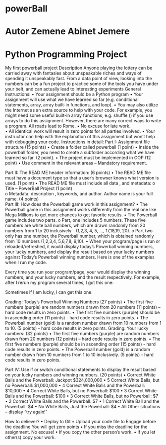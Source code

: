 # powerBall
# Autor Zemene Abinet Jemere
# Python Programming Project
My first powerball project Description Anyone playing the lottery can be carried away with fantasies about unspeakable
riches and ways of spending it unspeakably fast. From a data point of view,
looking into the numbers can be a fun project to practice some of the tools you have under your belt, and can actually lead to
interesting experiments
General Instructions: 
•	Your assignment should be a Python program
•	Your assignment will use what we have learned so far (e.g. conditional statements, array, array built-in functions, and loop). 
•	You may also utilize the Internet as an extra source to help with your code. For example, you might need some useful built-in array functions, e.g. shuffle () if you use arrays to do this assignment. However, there are many correct ways to write a program.  All roads lead to Rome. 
•	No excuse for late work.  
•	All identical work will result in zero points for all parties involved. 
•	Your instructor can help with the explanation of this assignment but won’t help with debugging your code. 
Instructions in detail: 
Part I: Assignment file structure (15 points) 
•	Create a folder called powerball (1 point) 
•	Inside the powerball folder, you need to create a subfolder according what we have learned so far. (2 point).
•	 The project must be implemented in OOP (12 point)
•	Use comment in the relevant areas – Mandatory requirement.

  
Part II:  The READ ME header information: (6 points) 
•	The READ ME file must have a document type so that a user’s browser knows what version is used. (1 point) 
•	The READ ME file  must include all data , and metadata: 
o	Title – PowerBall Project (1 point)   
o	Metadata: description , keywords, and author. Author name is your full name. (4 points)   
Part III: How does the Powerball game work in this assignment?
•	The Powerball game in this assignment works differently from the real one like Mega Millions to get more chances to get favorite results. 
•	The Powerball game includes two parts. 
o	Part, one includes 5 numbers. These five numbers are white ball numbers, which are drawn randomly from 20 numbers from 1 to 20 inclusively - (1,2,3, 4, 5, …, 17,18,19, 20). 
o	Part two only has one number, the Powerball number, which is obtained randomly from 10 numbers (1,2,3,4, 5,6,7,8, 9,10). 
•	When your program/page is run or reloaded/refreshed, it would display today’s Powerball winning numbers, your lucky numbers, and display the result based on your lucky numbers against Today’s Powerball winning numbers. 
Here is one of the examples when I run my code.  
 

Every time you run your program/page, your  would display the winning numbers, and your lucky numbers, and the result respectively. For example, after I rerun my program several times, I got this one: 
 

Sometimes if I am lucky, I can get this one: 
 
Grading: Today’s Powerball Winning Numbers (27 points) 
•	The first five numbers (purple) are random numbers drawn from 20 numbers (11 points) – hard code results in zero points. 
•	The first five numbers (purple) should be in ascending order (11 points) - hard code results in zero points.
•	The Powerball number (gold) is a random number drawn from 10 numbers from 1 to 10. (5 points) - hard code results in zero points.
Grading: Your lucky numbers: (32 points) 
•	The first five numbers (purple) are random numbers drawn from 20 numbers (12 points) – hard code results in zero points. 
•	The first five numbers (purple) should be in ascending order (15 points)  - hard code results in zero points.
•	The Powerball number (gold) is a random number drawn from 10 numbers from 1 to 10 inclusively. (5 points) - hard code results in zero points.

Part IV: Use if or switch conditional statements to display the result based on your lucky numbers and winning numbers. (20 points) 
•	Correct White Balls and the Powerball: Jackpot $324,000,000
•	5 Correct White Balls, but no Powerball: $1,000,000
•	4 Correct White Balls and the Powerball: $10,000
•	4 Correct White Balls, but no Powerball: $100
•	3 Correct White Balls and the Powerball: $100
•	3 Correct White Balls, but no Powerball: $7
•	2 Correct White Balls and the Powerball: $7
•	1 Correct White Ball and the Powerball: $4
•	No White Balls, Just the Powerball: $4
•	All Other situations – display “try again!” 

How to deliever? 
•	Deploy to Git
•	Upload your code file to Engage before the deadline 
You will get zero points 
•	If you miss the deadline for the assignment. No excuse! 
•	If you copy the other person’s work.
•	If you let other(s) copy your work. 

